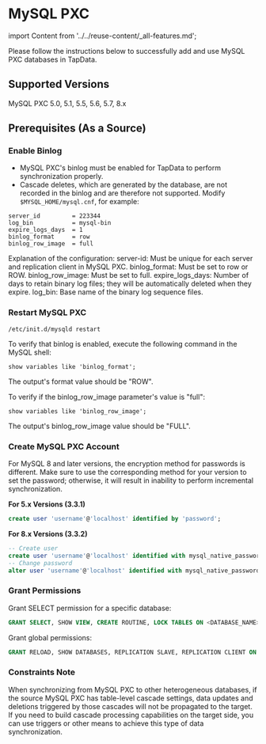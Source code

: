 # MySQL PXC

import Content from '../../reuse-content/_all-features.md';

<Content />

Please follow the instructions below to successfully add and use MySQL PXC databases in TapData.

## Supported Versions

MySQL PXC 5.0, 5.1, 5.5, 5.6, 5.7, 8.x

## Prerequisites (As a Source)

### Enable Binlog

- MySQL PXC's binlog must be enabled for TapData to perform synchronization properly.
- Cascade deletes, which are generated by the database, are not recorded in the binlog and are therefore not supported. Modify `$MYSQL_HOME/mysql.cnf`, for example:

```
server_id         = 223344
log_bin           = mysql-bin
expire_logs_days  = 1
binlog_format     = row
binlog_row_image  = full
```

Explanation of the configuration:
server-id: Must be unique for each server and replication client in MySQL PXC.
binlog_format: Must be set to row or ROW.
binlog_row_image: Must be set to full.
expire_logs_days: Number of days to retain binary log files; they will be automatically deleted when they expire.
log_bin: Base name of the binary log sequence files.

### Restart MySQL PXC

```
/etc/init.d/mysqld restart
```

To verify that binlog is enabled, execute the following command in the MySQL shell:

```
show variables like 'binlog_format';
```

The output's format value should be "ROW".

To verify if the binlog_row_image parameter's value is "full":

```
show variables like 'binlog_row_image';
```

The output's binlog_row_image value should be "FULL".

### Create MySQL PXC Account

For MySQL 8 and later versions, the encryption method for passwords is different. Make sure to use the corresponding method for your version to set the password; otherwise, it will result in inability to perform incremental synchronization.

**For 5.x Versions (3.3.1)**

```sql
create user 'username'@'localhost' identified by 'password';
```

**For 8.x Versions (3.3.2)**

```sql
-- Create user
create user 'username'@'localhost' identified with mysql_native_password by 'password';
-- Change password
alter user 'username'@'localhost' identified with mysql_native_password by 'password';
```

### Grant Permissions

Grant SELECT permission for a specific database:

```sql
GRANT SELECT, SHOW VIEW, CREATE ROUTINE, LOCK TABLES ON <DATABASE_NAME>.<TABLE_NAME> TO 'tapdata' IDENTIFIED BY 'password';
```

Grant global permissions:

```sql
GRANT RELOAD, SHOW DATABASES, REPLICATION SLAVE, REPLICATION CLIENT ON *.* TO 'tapdata' IDENTIFIED BY 'password';
```

### Constraints Note

When synchronizing from MySQL PXC to other heterogeneous databases, if the source MySQL PXC has table-level cascade settings, data updates and deletions triggered by those cascades will not be propagated to the target. If you need to build cascade processing capabilities on the target side, you can use triggers or other means to achieve this type of data synchronization.

